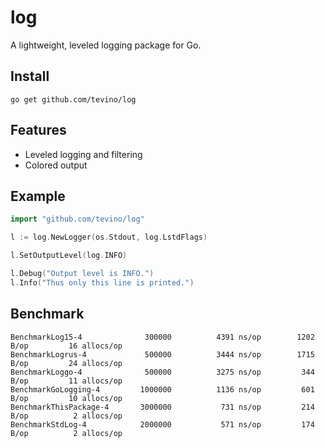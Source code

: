 # log
A lightweight, leveled logging package for Go.


## Install
`go get github.com/tevino/log`


## Features
- Leveled logging and filtering
- Colored output

## Example

```go
import "github.com/tevino/log"

l := log.NewLogger(os.Stdout, log.LstdFlags)

l.SetOutputLevel(log.INFO)

l.Debug("Output level is INFO.")
l.Info("Thus only this line is printed.")
```


## Benchmark
```
BenchmarkLog15-4              300000          4391 ns/op        1202 B/op         16 allocs/op
BenchmarkLogrus-4             500000          3444 ns/op        1715 B/op         24 allocs/op
BenchmarkLoggo-4              500000          3275 ns/op         344 B/op         11 allocs/op
BenchmarkGoLogging-4         1000000          1136 ns/op         601 B/op         10 allocs/op
BenchmarkThisPackage-4       3000000           731 ns/op         214 B/op          2 allocs/op
BenchmarkStdLog-4            2000000           571 ns/op         174 B/op          2 allocs/op
```
